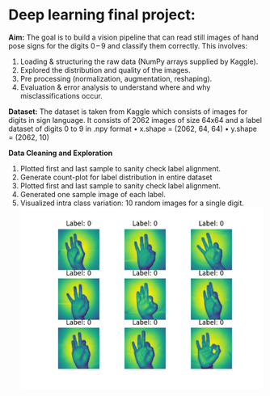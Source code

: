 # Deep learning final project:

**Aim:** 
The goal is to build a vision pipeline that can read still images of hand pose signs for the digits 0 – 9 and classify them correctly.
This involves:
1.	Loading & structuring the raw data (NumPy arrays supplied by Kaggle). 
2.	Explored the distribution and quality of the images.
3.	Pre processing (normalization, augmentation, reshaping).
4.	Evaluation & error analysis to understand where and why misclassifications occur.

**Dataset:**
The dataset is taken from Kaggle which consists of images for digits in sign language. It consists of 2062 images of size 64x64 and a label dataset of digits 0 to 9 in .npy format
•	x.shape = (2062, 64, 64)
•	y.shape = (2062, 10)

**Data Cleaning and Exploration**
1. Plotted first and last sample to sanity check label alignment.
2. Generate count-plot for label distribution in entire dataset
3. Plotted first and last sample to sanity check label alignment.
4. Generated one sample image of each label.
5. Visualized intra class variation: 10 random images for a single digit.
![alt text](https://github.com/bhanarkarjetal/deep_learning_cnn/blob/main/sample_single_label_images.png)

